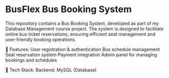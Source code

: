 # BusFlex Bus Booking System
This repository contains a Bus Booking System, developed as part of my Database Management course project. The system is designed to facilitate online bus ticket reservations, ensuring efficient seat management and user-friendly booking operations.

🔹 Features:
User registration & authentication
Bus schedule management
Seat reservation system
Payment integration
Admin panel for managing bookings and schedules


🔹 Tech Stack:
Backend: MySQL (Database)
